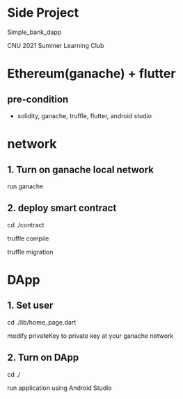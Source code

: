 # Side Project
Simple_bank_dapp

CNU 2021 Summer Learning Club

# Ethereum(ganache) + flutter

## pre-condition
* solidity, ganache, truffle, flutter, android studio

# network
## 1. Turn on ganache local network
run ganache

## 2. deploy smart contract
cd ./contract

truffle compile

truffle migration


# DApp
## 1. Set user
cd ./lib/home_page.dart

modify privateKey to private key at your ganache network

## 2. Turn on DApp
cd ./

run application using Android Studio



